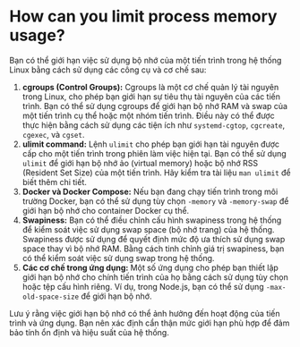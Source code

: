 # How can you limit process memory usage?

Bạn có thể giới hạn việc sử dụng bộ nhớ của một tiến trình trong hệ thống Linux bằng cách sử dụng các công cụ và cơ chế sau:

1. **cgroups (Control Groups):** Cgroups là một cơ chế quản lý tài nguyên trong Linux, cho phép bạn giới hạn sự tiêu thụ tài nguyên của các tiến trình. Bạn có thể sử dụng cgroups để giới hạn bộ nhớ RAM và swap của một tiến trình cụ thể hoặc một nhóm tiến trình. Điều này có thể được thực hiện bằng cách sử dụng các tiện ích như `systemd-cgtop`, `cgcreate`, `cgexec`, và `cgset`.
2. **ulimit command:** Lệnh `ulimit` cho phép bạn giới hạn tài nguyên được cấp cho một tiến trình trong phiên làm việc hiện tại. Bạn có thể sử dụng `ulimit` để giới hạn bộ nhớ ảo (virtual memory) hoặc bộ nhớ RSS (Resident Set Size) của một tiến trình. Hãy kiểm tra tài liệu `man ulimit` để biết thêm chi tiết.
3. **Docker và Docker Compose:** Nếu bạn đang chạy tiến trình trong môi trường Docker, bạn có thể sử dụng tùy chọn `-memory` và `-memory-swap` để giới hạn bộ nhớ cho container Docker cụ thể.
4. **Swapiness:** Bạn có thể điều chỉnh cấu hình swapiness trong hệ thống để kiểm soát việc sử dụng swap space (bộ nhớ trang) của hệ thống. Swapiness được sử dụng để quyết định mức độ ưa thích sử dụng swap space thay vì bộ nhớ RAM. Bằng cách tinh chỉnh giá trị swapiness, bạn có thể kiểm soát việc sử dụng swap trong hệ thống.
5. **Các cơ chế trong ứng dụng:** Một số ứng dụng cho phép bạn thiết lập giới hạn bộ nhớ cho chính tiến trình của họ bằng cách sử dụng tùy chọn hoặc tệp cấu hình riêng. Ví dụ, trong Node.js, bạn có thể sử dụng `-max-old-space-size` để giới hạn bộ nhớ.

Lưu ý rằng việc giới hạn bộ nhớ có thể ảnh hưởng đến hoạt động của tiến trình và ứng dụng. Bạn nên xác định cẩn thận mức giới hạn phù hợp để đảm bảo tính ổn định và hiệu suất của hệ thống.